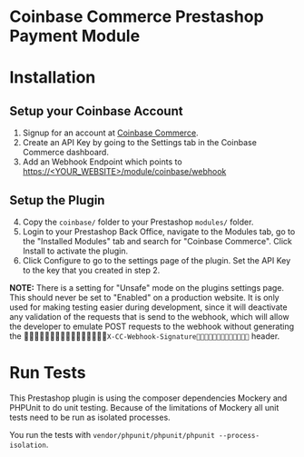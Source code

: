 # Coinbase Commerce Prestashop Payment Module

# Installation

## Setup your Coinbase Account
1. Signup for an account at [Coinbase Commerce](https://commerce.coinbase.com/).
2. Create an API Key by going to the Settings tab in the Coinbase Commerce dashboard.
3. Add an Webhook Endpoint which points to [https://<YOUR_WEBSITE>/module/coinbase/webhook]()

## Setup the Plugin
4. Copy the `coinbase/` folder to your Prestashop `modules/` folder.
5. Login to your Prestashop Back Office, navigate to the Modules tab, go to the "Installed Modules" tab and search for "Coinbase Commerce". Click Install to activate the plugin.
6. Click Configure to go to the settings page of the plugin. Set the API Key to the key that you created in step 2.

**NOTE:** There is a setting for "Unsafe" mode on the plugins settings page. This should never be set to "Enabled" on a production website. 
It is only used for making testing easier during development, since it will deactivate any validation of the requests that is send to the webhook, which 
will allow the developer to emulate POST requests to the webhook without generating the `X-CC-Webhook-Signature` header.

# Run Tests

This Prestashop plugin is using the composer dependencies Mockery and PHPUnit to do unit testing. Because of the limitations of Mockery all unit tests need to be run as isolated processes. 

You run the tests with `vendor/phpunit/phpunit/phpunit --process-isolation`.